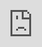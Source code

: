```yaml
---
layout: single
title: "Procedural First-Person Animation System"
excerpt: A breakdown of the first-person animation framework used in Cloud Crashers, and guide to building a similar system.
header:
    teaser: /assets/images/per-post/fpp-animation/fppanim-teaser.png
author: Meta
---
```


A breakdown of the first-person animation framework used in _Cloud Crashers_, and guide to building a similar system.

**_This page is still a work-in-progress!_**
{: .notice--info}

## Introduction

**TODO: Teaser**

[_Cloud Crashers_](https://store.steampowered.com/app/2995940/Cloud_Crashers/) is a hero-based fighting game. Each playable character has a unique weapon, set of abilities, and overall aesthetic that feels distinct.

When designing the game's first-person animation system, we needed a robust framework that could streamline building large numbers of complex animation sets. But we also wanted a way to make each character feel unique, with their own sense of personality.

As I was researching solutions for animation systems, I came across this brilliant GDC talk by Blizzard Entertainment's Matt Boehm:

<iframe width="560" height="315" src="https://www.youtube.com/embed/7t0hLZd_8Z4?si=M6_tnPrCOSfHf0jU&amp;start=1192" title="YouTube video player" frameborder="0" allow="accelerometer; autoplay; clipboard-write; encrypted-media; gyroscope; picture-in-picture; web-share" referrerpolicy="strict-origin-when-cross-origin" allowfullscreen></iframe>
<br>
In this presentation, Matt breaks down how _Overwatch_ uses animation layers, additives, and spring models—among other tricks—to convey each hero's unique personality through procedural first-person animations.

Even though it isn't a technical talk, Matt's high-level explanation of _Overwatch's_ animation framework provided great insights and inspiration for building a similar system for _Cloud Crashers_ in Unreal Engine.

In this article, I'll show how to implement a flexible first-person animation system from scratch. By the end, we'll have an extremely powerful animation blueprint which can be used to create robust animation sets like this:

**TODO: Final result**

If you want to skip over the tutorial (I know it's pretty long) and just steal the code, check out the [CharacterAnimInstanceBase](https://github.com/ChangeStudios/ProjectCrash/blob/release/Source/ProjectCrash/Animation/CharacterAnimInstanceBase.h) and [FirstPersonCharacterAnimInstance](https://github.com/ChangeStudios/ProjectCrash/blob/release/Source/ProjectCrash/Animation/FirstPersonCharacterAnimInstance.h) classes on _Cloud Crashers'_ public source code.
<br>
<br>
You'll see that _Cloud Crashers_ actually uses two animation instance classes: a base class and a first-person subclass. This is because _Cloud Crashers_ also supports third-person, and the third-person class re-uses the data in the base animation instance class. For the sake of simplicity, in this tutorial, I've rewritten the base class and first-person class into a single class.
{: .notice--info}

## Base Pose

### Creating an Animation Instance Class

Let's start by creating a new C++ class called `FirstPersonCharacterAnimInstance`. This will be a subclass of Unreal's `AnimInstance` class, and will serve as the base class for our animation blueprint.

We'll be collecting a lot of data, and performing a lot of calculations for our character. Doing this in a C++ class will be a lot easier, and will help keep our animation blueprint clean. We'll cache all of our data so our animators (us) have access to it in the animation graph.

In our constructor, let's enable [multithreading](https://dev.epicgames.com/documentation/en-us/unreal-engine/animation-optimization-in-unreal-engine) to avoid bottlenecks when animating multiple characters.

{% highlight c++ %}
// FirstPersonCharacterAnimInstance.h

UClass(Abstract)
class PROJECTCRASH_API UFirstPersonCharacterAnimInstance : public UAnimInstance
{
    GENERATED_BODY()

public:

    UFirstPersonCharacterAnimInstance();
}
{% endhighlight %}

{% highlight c++ %}
// FirstPersonCharacterAnimInstance.cpp

UFirstPersonCharacterAnimInstance::UFirstPersonCharacterAnimInstance()
{
    bUseMultiThreadedAnimationUpdate = true;
}
{% endhighlight %}

Remember to replace `PROJECTCRASH_API` with your game's API name. Unreal does this automatically if you use the "New C++ Class..." option.
{: .notice--info}

### Locomotion Blend Space and State Machine

Like Matt says, we need to start with a base pose for our character. Then, we'll play our animations on top of that (we'll use Unreal Engine's [animation slots](https://dev.epicgames.com/documentation/en-us/unreal-engine/animation-slots-in-unreal-engine) instead of [Maya Layers](https://help.autodesk.com/view/MAYAUL/2024/ENU/?guid=GUID-5C202CB8-EB3C-4ADE-B203-5F93A9FD9104)), and apply additive poses on top of the resulting animation.

To get the base pose, we're going to use a simple locomotion blend space. First-person locomotion animations are significantly less complex than third-person: we don't need to account for turns or bother with state machines; we just need to blend between an `Idle` animation and a `Walking` animation.

Let's create a new animation blueprint based on our animation instance class, and start by playing a blend space. Since we want to re-use this animation blueprint with each character, we'll create a new `Idle/Walk BS` blend space variable and bind it to the player.

![Blend space player without inputs]({{ '/' | absolute_url }}/assets/images/per-post/fpp-animation/fppanim-locomotion-bs-01.png){: .align-center}

This is how we'll define all of our animation assets. This way, to make each character's animation blueprint, all we have to do is subclass this animation blueprint and set each variable to use that character's unique animation assets and settings.
{: .notice--info}

This blend space will work perfectly for our grounded movement, but we also need to account for when we jump or fall. So, before we go any further, let's create a new state machine that will switch between our grounded and airborne locomotion:

![Locomotion state machine]({{ '/' | absolute_url }}/assets/images/per-post/fpp-animation/fppanim-locomotion-sm-01.png){: .align-center}

Inside, we only need two states: one for when we're on the ground and one for when we're in the air. For the grounded state, we'll use the blend space we just created (you can just copy/paste it).

For our airborne state, we'll simply loop a new `Falling` animation sequence, which we can bind to a new variable (in _Cloud Crashers_, we just re-use the idle animation):

![Locomotion state machine states]({{ '/' | absolute_url }}/assets/images/per-post/fpp-animation/fppanim-locomotion-sm-02.png){: .align-center}

![Airborne state]({{ '/' | absolute_url }}/assets/images/per-post/fpp-animation/fppanim-locomotion-sm-03.png){: .align-center}

State machines for jumping are usually extremely complex, in order to account for each state of the jump (`Jump`, `Falling Up`, `Apex`, etc.). But we're actually going to create our jump animations procedurally with our additives later, so we just need this one state.
{: .notice--info}

Next, we'll calculate the parameters we need to drive our blend space and transition between our locomotion states.

### Calculating Velocity Data

To blend the animations in our blend space, we need our character's speed. Specifically, because we're using a 2D blend space that can define animations for walking in each direction, we want to know how fast the character is moving forwards or backwards, and right or left.

_Cloud Crashers_ uses the same walking animation regardless of the direction the character is moving, but we have the option to use directional animations. Either way, we'll need these variables to calculate our additives later.
{: .notice--info}

To get these values, we want to calculate the character's velocity along their local x-axis (forward/backward) and local y-axis (right/left).

In our animation instance, let's define some variables in our header file:

{% highlight c++ %}
protected:

	// This character's current velocity, relative to its world rotation.
	UPROPERTY(BlueprintReadOnly, Category = "Velocity Data")
	FVector LocalVelocity;

	// This character's current local velocity with vertical velocity (Z) masked out.
	UPROPERTY(BlueprintReadOnly, Category = "Velocity Data")
	FVector LocalVelocity2D;

	/* This character's current local velocity, normalized to its maximum movement speed. Vertical velocity (Z) is
	 * masked out. */
	UPROPERTY(BlueprintReadOnly, Category = "Velocity Data")
	FVector LocalVelocity2DNormalized;
{% endhighlight %}

We want to update these variables (and most of the variables we'll use) every frame. To do this with multithreading, we implement the `NativeThreadSafeUpdateAnimation` function:
{% highlight c++ %}
public:

	virtual void NativeThreadSafeUpdateAnimation(float DeltaSeconds) override;
{% endhighlight %}

Now, in our implementation (.cpp) file, we'll start with a couple checks to make sure we have what we need to calculate these variables. To normalize our velocity to our maximum speed, we need our [character movement component](https://dev.epicgames.com/documentation/en-us/unreal-engine/movement-components-in-unreal-engine#charactermovementcomponent). So let's make sure we have one:

{% highlight c++ %}
void UFirstPersonCharacterAnimInstance::NativeThreadSafeUpdateAnimation(float DeltaSeconds)
{
    Super::NativeThreadSafeUpdateAnimation(DeltaSeconds);

	APawn* PawnOwner = TryGetPawnOwner();
	if (!PawnOwner)
	{
		return;
	}

	UCharacterMovementComponent* CharMovementComp = Cast<UCharacterMovementComponent>(PawnOwner->GetMovementComponent());
	if (!CharMovementComp || (CharMovementComp->MovementMode == MOVE_None))
	{
		return;
	}

	// ...
}
{% endhighlight %}

We'll be calculating a lot of variables; I don't want to put them all into `NativeThreadSafeUpdateAnimation`. Instead, we'll separate them into different functions. To update our velocity variables, let's create a new function called `UpdateVelocityData`. Inside, we'll calculate our character's local velocity, normalize with their maximum movement speed:

{% highlight c++ %}
protected:

	// Calculate velocity data this frame.
	void UpdateVelocityData();
{% endhighlight %}

{% highlight c++ %}
void UFirstPersonCharacterAnimInstance::NativeThreadSafeUpdateAnimation(float DeltaSeconds)
{
    // ... 

    UpdateVelocityData();
}
{% endhighlight %}

{% highlight c++ %}
void UFirstPersonCharacterAnimInstance::UpdateVelocityData()
{
    APawn* PawnOwner = TryGetPawnOwner();
    UCharacterMovementComponent* CharMovementComp = Cast<UCharacterMovementComponent>(PawnOwner->GetMovementComponent());

    const FVector WorldVelocity = PawnOwner->GetVelocity();
    const FRotator WorldRotation = PawnOwner->GetActorRotation();
    
    // The character's "local" velocity is their world velocity relative to their world rotation.
    LocalVelocity = WorldRotation.UnrotateVector(WorldVelocity);
    LocalVelocity2D = LocalVelocity * FVector(1.0f, 1.0f, 0.0f);
    
    // Normalize the character's local velocity to their maximum movement speed.
    const float MaxMovementSpeed = CharMovementComp->GetMaxSpeed();
    const float NormalizedX = FMath::Clamp(UKismetMathLibrary::NormalizeToRange(LocalVelocity2D.X, 0.0f, MaxMovementSpeed), -1.0f, 1.0f);
    const float NormalizedY = FMath::Clamp(UKismetMathLibrary::NormalizeToRange(LocalVelocity2D.Y, 0.0f, MaxMovementSpeed), -1.0f, 1.0f);
    LocalVelocity2DNormalized = FVector(NormalizedX, NormalizedY, 0.0f);
}
{% endhighlight %}

Back in our animation blueprint, we can bind our local, normalized velocity to our blend space player:

![Blend space player final]({{ '/' | absolute_url }}/assets/images/per-post/fpp-animation/fppanim-locomotion-bs-02.png){: .align-center}

Now, we have a base locomotive pose based on our directional movement speed. But we still need to transition between our `Grounded` and `Airborne` states. If we don't, we'll keep running when we jump or fall, which isn't what we want.

To transition between states, we can simply check the character's current movement mode inside the transition rules:

![Grounded to airborne transition rule]({{ '/' | absolute_url }}/assets/images/per-post/fpp-animation/fppanim-sm-rule-01.png){: .align-center}

![Airborne to grounded transition rule]({{ '/' | absolute_url }}/assets/images/per-post/fpp-animation/fppanim-sm-rule-02.png){: .align-center}

Remember to use the `Property Access` node to keep our blueprint thread-safe!
{: .notice--info}

Finally, we have our base pose, based on our directional movement speed _and_ our current movement state:

<video width="100%" height="100%" muted autoplay loop>
   <source src="/assets/videos/per-post/fpp-animation/fpp-anim-locomotion-final-vid.mp4" type="video/mp4">
    Video tag not supported.
</video>
<br>
## Additives

Now things get more interesting. To add that extra level of personality to our animations, we're going to use additive poses to offset the base pose. We want to apply three different additives:

- **Movement Sway**: Make the character lean toward or lag behind the direction they're moving.
- **Aim Sway**: Make the character's weapon lead or lag behind the player's aim when they turn.
- **Falling Offset**: Blend to a `Jumping` or `Landing` pose based on the character's vertical velocity. This creates a procedural "Jump" animation that is more flexible and, more importantly, looks much nicer than one that uses a state machine (i.e. `Grounded` -> `Jump` -> `Falling Up` -> `Apex` -> `Falling Down` -> `Landing` -> `Grounded`).

You might hear some people say "rolls," "aim roll," or "turning sway" instead of "aim sway."
{: .notice--info}

Just so it's clear what we're trying to achieve, here's an example of what these poses may look like. This is the set of additive poses for the **Knight** character:

<video width="100%" height="100%" muted autoplay loop>
   <source src="/assets/videos/per-post/fpp-animation/fpp-anim-additive-poses-vid.mp4" type="video/mp4">
    Video tag not supported.
</video>

If you watched the GDC talk linked at the beginning of this post, this is what Matt called the "aim suite."
{: .notice--info}

Here's what these animation assets actually look like in _Cloud Crashers_. Notice how they're simply an animation sequence that's one frame-long (yours don't need to be exactly one frame, but we'll only ever use one frame of the animation):

![Additive animation asset]({{ '/' | absolute_url }}/assets/images/per-post/fpp-animation/fppanim-additive-settings-01.png){: .align-center}

Applying these sways and offsets as additive animations allows us to apply them on top of whatever the character animation is currently playing, similar to an [aim offset](https://dev.epicgames.com/documentation/en-us/unreal-engine/aim-offset-in-unreal-engine). Whether we're idling, walking, reloading, or doing anything else, our sways and offsets will still be applied.

For a short explanation of how additive animations actually work, check out the documentation on aim offsets, linked above.
{: .notice--info}

### Applying Additives

To apply these additives, we'll take our base pose and layer them on top. Since we want to apply _different_ additives depending on the direction of the driving variable (e.g. `Fall Up` with a positive velocity vs. `Fall Down` with a negative velocity), we can use more blend spaces to determine which additives to play.

Now, we _could_ create another blend space and use an `Apply Additive` node to apply each one. But a better solution would actually be to use an aforementioned aim offset, because an aim offset is essentially an additive blend space: aim offsets evaluate a blend space and additively apply the result on top of a base pose, which is exactly what we want to do.

Instead of creating an aim offset asset, I'm actually going to create the aim offsets _inside_ the animation blueprint with the `Aim Offset Blend Space` node. This way, we don't need to create an aim offset asset for every additive set, for every character; we can just change the additive animation assets in each character's animation blueprint.

![Additive aim offset nodes in animation graph]({{ '/' | absolute_url }}/assets/images/per-post/fpp-animation/fppanim-aim-offsets-no-params-01.png){: .align-center}

Our `Alpha` should always be 1.0, so I've unchecked `Expose as Pin` from the `Alpha` binding. I'm also using a `Aim Offset Blend Space 1D` for the `Falling Offset`, since we only need one axis for this offset.
{: .notice--info}

Inside, each aim offset has samples evaluating a bound animation sequence at the extrema of each axis. Since we're treating our additive animations as poses, we can skip the overhead of actually playing them, and instead just evaluate the pose at their first (and only) frame (specified by the `Explicit Time` parameter). On the left, you'll also see the new variables we've created to bind our animation assets.

![Aim offset graph]({{ '/' | absolute_url }}/assets/images/per-post/fpp-animation/fppanim-additive-aim-offsets-no-params-01.png){: .align-center}

![Aim offset sample]({{ '/' | absolute_url }}/assets/images/per-post/fpp-animation/fppanim-additive-aim-offsets-no-params-02.png){: .align-center}

For the samples at the center of our graph (`(0, 0)`, where we don't want to apply any additives), we're evaluating whatever pose our additives are defined relative to. This ensures that no additives are applied when the additive value is `0.0`. Otherwise, our aim offsets will try to create a base pose by averaging each additive, instead of just leaving the underlying animation alone when we don't want any additives applied to it.

For _Cloud Crashers_, our additives are defined relative to the first frame of the `Idle` animation, which we export as an asset called `Aim Forward` for convenience. You can see this in the image of the additive animation asset above.
{: .notice--info}

### Calculating Additives

Here's where things get tricky: our blend spaces need parameters to determine how to apply each additive. Let's consider what values we want to bind to each additive type:

- **Movement Sway**: Horizontal velocity (how fast we're moving forwards/backwards and right/left)
- **Aim Sway**: Rotational velocity (how fast we're turning up/down and right/left)
- **Falling Offset**: Vertical velocity (how fast we're jumping up/falling down)

Logically, if we normalize these values and bind them to our blend spaces, like we did with our locomotion, we should get what we're looking for. So let's see what happens when we try this:

<video width="100%" height="100%" muted autoplay loop>
   <source src="/assets/videos/per-post/fpp-animation/fpp-anim-interped-additives-no-bs-smoothing-vid.mp4" type="video/mp4">
    Video tag not supported.
</video>

Well, that looks... odd. If you looked closely at the `Blend Space` settings in our aim offsets, you might realize that this is because we aren't smoothing between our additives.

Characters in _Cloud Crashers_ have an acceleration speed of `16384.0 cm/s`, so whenever we start moving in one direction, we reach our maximum velocity very quickly, and when we stop, we return to being idle very quickly. The same issue occurs with our other additives when we turn, jump, or fall.

By adding `Smoothing Time` to our aim offsets, we'll blend between additives more slowly, creating a smoother transition. Let's try using the `Ease In/Out` smoothing type:

<video width="100%" height="100%" muted autoplay loop>
   <source src="/assets/videos/per-post/fpp-animation/fpp-anim-interped-additives-with-bs-smoothing-vid.mp4" type="video/mp4">
    Video tag not supported.
</video>

Okay, some of those look a _little_ better. Maybe one of the other smoothing types will look better?

I'll save you the time: they don't. So what's wrong?

Let's take a second to think about what effect we actually want to achieve.

We want to realistically simulate how our body organically reacts to movement. Our current method is linearly interpolating between different poses, essentially just "snapping" between poses depending on the direction we're moving, turning, or falling. Mathematically, blending poses like that (like we did in the first video above) looks like this:

![Linear interpolation graph]({{ '/' | absolute_url }}/assets/images/per-post/fpp-animation/fpp-anim-linear-interpolation-graph-01.png){: .align-center}

The problem is that our bodies don't move that mechanically. When our muscles move, they don't "snap" into place. They take time to start moving, might overshoot their destination, and take time to stop and settle into place. Visually, our muscles move between positions more like this:

![Spring interpolation graph]({{ '/' | absolute_url }}/assets/images/per-post/fpp-animation/fpp-anim-spring-interpolation-graph-01.png){: .align-center}

Well, fortunately for us, there's a mathematical model that does exactly this, and it's what _Overwatch_ uses to get their natural-looking sways: **springs**.

## Springs

Springs (or, more technically, "[_oscillating systems_](https://en.wikipedia.org/wiki/Oscillation)") provide a perfect way to simulate how our bodies move because, from a visual perspective, they move very similarly. Springs have tension, so they take time to start and stop moving, and their bounciness causes them to oscillate back and forth before settling back into place.

The graph above is a simple equation called **[damped oscillation](https://www.geeksforgeeks.org/damped-oscillation-definition-equation-types-examples/)**. But we'll be using a more robust model that's already built into Unreal Engine.
{: .notice--info}

So, how can we leverage spring models to apply additives more naturally?

The current magnitude of each of our additives (i.e. how heavily they're applied) will be determined by a scalar variable called the `Current Value`. Each frame, we'll calculate a `Target Value` using the data from that frame. For example, if we're moving forward very fast, our target value for our forward/backward movement sway will be a large positive number (positive for forward, negative for backward). But if we suddenly stop moving, the target value will be `0`.

Next, we'll plug our `Current Value` and `Target Value` into a spring model. Our spring model will give us a new `Current Value` by stepping towards the `Target Value`, depending on how much time passed this frame. Finally, we update `Current Value`, and repeat this process the next frame, and so on.

By continuously blending towards whichever pose is desired by our additives' dependent values (horizontal, rotational, and vertical velocity, respectively), this method not only achieves more natural-looking blending, but _also_ fixes our smoothing issue. Linear interpolation isn't great at handling sharp changes (like quickly turning back and forth in the video above), but springs are _great_ at it. This is because of how [springs _damp_ oscillations](https://en.wikipedia.org/wiki/Damping): they're able to handle these dramatic changes, and can smoothly interpolate between rapidly changing targets without breaking.

If that's confusing, skip ahead to our final results, and compare how quickly turning right and left looks compared to the videos above. This will more clearly demonstrate the effects of spring damping.
{: .notice--info}

### Calculating Aim Data

We'll be using the same method of calculation for all three of our additives. We already have the data we need for our movement sway and falling offset (which we collected in our `UpdateVelocityData` function). But we still need to calculate some data for our aim sway.

Our aim sway is determined by how quickly our character is turning right or left and up or down. Since this is a first-person game, our character's rotation is determined by our camera. So all we need to do is calculate how much our camera rotates each frame along each axis: yaw (right/left) and pitch (up/down).

We'll actually use our pawn's `BaseAimRotation`, which gives us the controller's aim rotation, instead of wasting time trying to find the player's camera.
{: .notice--info}

Let's create a new function to calculate this data, with a float parameter called `DeltaSeconds`. This will be given by `NativeThreadSafeUpdateAnimation`, and it tells us how much time has passed this frame (e.g. at 60 frames/second: `1.0 seconds ÷ 60.0 frames ≈ 0.0167 seconds/frame`). We didn't need this for our movement data because actors already track their velocity, but we'll need to calculate our camera's rotation speed ourselves.

{% highlight c++ %}
protected:
    
    // Calculate aim data this frame.
    void UpdateAimData(float DeltaSeconds);
{% endhighlight %}

{% highlight c++ %}
void UFirstPersonCharacterAnimInstance::NativeThreadSafeUpdateAnimation(float DeltaSeconds)
{
    // ...
    
    UpdateAimData(DeltaSeconds);
}
{% endhighlight %}

Let's also add the variables we'll be calculating:

{% highlight c++ %}
protected:

    // This character's current base aim rotation.
    UPROPERTY(BlueprintReadOnly, Category = "Aim Data")
    FRotator AimRotation;
    
    // The normalized rate at which the owning character's aim yaw is changing, in degrees/second.
    UPROPERTY(BlueprintReadOnly, Category = "Aim Data", DisplayName = "Aim Speed (Right/Left)")
    float AimSpeedRightLeft;
    
    // The normalized rate at which the owning character's aim pitch is changing, in degrees/second.
    UPROPERTY(BlueprintReadOnly, Category = "Aim Data", DisplayName = "Aim Speed (Up/Down)")
    float AimSpeedUpDown;
{% endhighlight %}

We want to calculate our rotation speed in `Degrees/Second`. We can do this with the following formula:

$$\frac{Degrees}{Second} = \frac{Degrees}{Frame} \cdot \frac{Frames}{Second}$$

`Degrees/Frame` is the amount we've rotated this frame, and we can calculate `Frames/Second` by taking the inverse of `DeltaSeconds` (since `DeltaSeconds` represents `Seconds/Frame`):

{% highlight c++ %}
void UFirstPersonCharacterAnimInstance::UpdateAimData(float DeltaSeconds)
{
    const FRotator PreviousAimRotation = AimRotation;
    
    AimRotation = TryGetPawnOwner()->GetBaseAimRotation();
    AimRotation.Pitch = FRotator::NormalizeAxis(AimRotation.Pitch); // Fix for a problem with how UE replicates aim rotation.
    
    // Use a normalized delta to account for winding (e.g. 359.0 -> 1.0 should be 2.0, not -358.0).
    const FRotator RotationDelta = UKismetMathLibrary::NormalizedDeltaRotator(AimRotation, PreviousAimRotation);
    
    const float InverseDeltaSeconds = ((DeltaSeconds > 0.0f) ? (1.0f / DeltaSeconds) : 0.0f); // Avoid dividing by 0.
    
    AimSpeedRightLeft = RotationDelta.Yaw * InverseDeltaSeconds;
    AimSpeedUpDown = RotationDelta.Pitch * InverseDeltaSeconds;
}
{% endhighlight %}

In _Cloud Crashers_, we skip the aim speed calculation the first frame. If our character is spawned, for example, with a rotation of `(0, 0, 180)`, our initial aim speed will be 180 degrees/second, because `AimRotation` is initialized to `(0, 0, 0)`. On the first frame, we just update `AimRotation`, to properly initialize it, and leave our aim speeds at `0.0` to avoid this.
{: .notice--info}

Now, we have our current aim speed in `Degrees/Second`.

### Calculating Springs

Finally, it's time to calculate our additive values. For each of our three additive sets, we'll need three sets of variables.

First, we need `CurrentSpring` scalar variables to track the current value of each additive (this is the `Current Value` mentioned earlier). These variables are what we'll actually use as the parameters for our aim offsets.

Second, we need `SpringState` variables of type `FFloatSpringState`. These are used by spring models to track the current state of each spring. But Unreal is nice enough to handle these variables for us; all we need to do is define them and pass them into the spring model calculations.

Lastly, we need a set of variables to define the properties of each spring model. This will allow us to finely tune the behavior of each spring: we can control how quickly they move, how stiff they are, how much they oscillate, etc. **This** is the real highlight of the entire animation system: having unique, fully customizable models for _every_ additive of _every_ character allows us to give each character a distinct look and feel, and gives us the creative freedom to easily make that look and feel whatever we want!

Spring models are defined by a few different properties. So before we start adding any variables, let's go ahead and create a new structure to more efficiently define our different spring models:

{% highlight c++ %}
// FirstPersonCharacterAnimInstance.h, right above our FirstPersonCharacterAnimInstance class.

/**
 * Defines the behavior of a spring model. Used for performing calculations for sway animations.
 */
USTRUCT(BlueprintType)
struct FFloatSpringModelData
{
    GENERATED_BODY()

    /* Controls the amplitude of the spring model. This value is signed, so setting it to a negative number reverses the
     * direction of the spring (e.g. to create the effect of leading versus lagging). */
    UPROPERTY(EditDefaultsOnly, BlueprintReadOnly, Category = "Spring Model", Meta = (ClampMin = -10.0f, UIMin = -10.0f, ClampMax = 10.0f, UIMax = 10.0f))
    float InterpSpeed = 1.0f;

    /* Represents the stiffness of this spring. Higher values reduce overall oscillation. Scales with Mass (i.e. a lower
     * mass will make the spring appear less stiff). */
    UPROPERTY(EditDefaultsOnly, BlueprintReadOnly, Category = "Spring Model", Meta = (ClampMin = 0.0f, UIMin = 0.0f, ClampMax = 100.0f, UIMax = 100.0f))
    float Stiffness = 25.0f;

    /* The amount of damping applied to the spring. 0.0 means no damping (full oscillation), 1.0 means full damping
     * (no oscillation). */
    UPROPERTY(EditDefaultsOnly, BlueprintReadOnly, Category = "Spring Model", Meta = (ClampMin = 0.0f, UIMin = 0.0f, ClampMax = 1.0f, UIMax = 1.0f))
    float CriticalDampingFactor = 0.5f;

    // A multiplier that simulates the spring's, affecting the amount of force required to oscillate it.
    UPROPERTY(EditDefaultsOnly, BlueprintReadOnly, Category = "Spring Model", Meta = (ClampMin = 1.0f, UIMin = 1.0f, ClampMax = 100.0f, UIMax = 100.0f))
    float Mass = 10.0f;
};
{% endhighlight %}

`Clamp Min/Max` and `UI Min/Max` define the lower and upper bounds when setting these variables in the editor (`Clamp` limits the values set, `UI` defines a slider for adjusting them). I've found these to be good values through testing, but feel free to tweak them if you want.
{: .notice--info}

### Movement Sway

Let's start with our first additive suite: movement sway. Here are the variables we'll need in our header:

{% highlight c++ %}
// Spring models.
protected:

    // The spring model used to drive forward/backward movement sway for this animation instance.
    UPROPERTY(EditDefaultsOnly, Category = "Spring Models|Movement Sway", DisplayName = "Forward/Backward Sway Spring Model")
    FFloatSpringModelData MoveSwayForwardBackwardSpringModelData;

    // The spring model used to drive right/left movement sway for this animation instance.
    UPROPERTY(EditDefaultsOnly, Category = "Spring Models|Movement Sway", DisplayName = "Right/Left Sway Spring Model")
    FFloatSpringModelData MoveSwayRightLeftSpringModelData;

// Current spring values.
protected:

    // The current spring value of the forward/backward movement sway spring.
    UPROPERTY(BlueprintReadOnly, Category = "Sway Data|Movement Sway", DisplayName = "Current Movement Sway Value (Forward/Backward)")
    float CurrentSpringMoveForwardBackward;

    // The current spring value of the right/left movement sway spring.
    UPROPERTY(BlueprintReadOnly, Category = "Sway Data|Movement Sway", DisplayName = "Current Movement Sway Value (Right/Left)")
    float CurrentSpringMoveRightLeft;

// Internal spring states.
private:

    // Spring state for the forward/backward movement sway's spring calculations.
    FFloatSpringState SpringStateMoveForwardBackward;

    // Spring state for the right/left movement sway's spring calculations.
    FFloatSpringState SpringStateMoveRightLeft;
{% endhighlight %}

You might realize that `FirstPersonCharacterAnimInstance` is starting to get pretty long (good thing we didn't do this in our animation blueprint!). If you want to see how we keep everything organized in _Cloud Crashers_, check out our [FirstPersonCharacterAnimInstance.h](https://github.com/ChangeStudios/ProjectCrash/blob/release/Source/ProjectCrash/Animation/FirstPersonCharacterAnimInstance.h) file.
{: .notice--info}

Next, let's create a new function to perform our movement sway update.

{% highlight c++ %}
protected:

    // Updates movement sway data using a spring model.
    void UpdateMovementSwayData();
{% endhighlight %}

{% highlight c++ %}
void UFirstPersonCharacterAnimInstance::NativeThreadSafeUpdateAnimation(float DeltaSeconds)
{
    // ...

    UpdateMovementSwayData();
}
{% endhighlight %}

Inside, we'll start by calculating the `Target Value` for our forward/backward movement sway's spring. We do this by normalizing our current speed with our character's maximum speed (just like we did for our locomotion blend space), and scaling it with our spring model's `InterpSpeed`.

{% highlight c++ %}
void UFirstPersonCharacterAnimInstance::UpdateMovementSwayData()
{
    // Use the owning pawn's maximum movement speed as the bound for movement sway.
    const float MaxMovementSpeed = TryGetPawnOwner()->GetMovementComponent()->GetMaxSpeed();

    // Calculate the forward/backward movement spring target.
    const float ClampedSpeedX = FMath::Clamp(LocalVelocity2D.X, -MaxMovementSpeed, MaxMovementSpeed);
    const float SpringTargetForwardBackward = UKismetMathLibrary::NormalizeToRange((ClampedSpeedX * MoveSwayForwardBackwardSpringModelData.InterpSpeed), 0.0f, MaxMovementSpeed);
}
{% endhighlight %}

Next, we'll retrieve our `DeltaSeconds` to use in our spring calculation. But if `DeltaSeconds` is too large, we'll return early. We do this to avoid unnecessary calculations at low frame rates. At these frame rates, our movement and aim values are being updated so slowly that our sways and offsets will look choppy (plus, this skips unnecessary calculations during poor performance: no one will notice a missing sway at 10 FPS):

{% highlight c++ %}
void UFirstPersonCharacterAnimInstance::UpdateMovementSwayData()
{
    // ...

    // Don't bother performing spring calculations at low frame-rates.
    const float DeltaSeconds = GetDeltaSeconds();
    if (DeltaSeconds > MIN_DELTA_TIME_FOR_SPRING_CALCULATIONS)
    {
        return;
    }
}
{% endhighlight %}

You can hard-code any value for this. In _Cloud Crashers_, we use a macro called `MIN_DELTA_TIME_FOR_SPRING_CALCULATIONS`. This is defined at the top of the file like this:

{% highlight c++ %}
// Inverse of the minimum frame rate required to perform spring calculations.
#define MIN_DELTA_TIME_FOR_SPRING_CALCULATIONS 0.1f // 10 fps
{% endhighlight %}

Before we perform the spring calculation, let's also scale our spring model's `Stiffness` value. The effective range of the `Stiffness` parameter in the spring calculation is a little hard to work with. Scaling it by a constant value can change this range to something more intuitive for animators. In _Cloud Crashers_, we use another macro set to a value of `35.0`, which results the range close to `0 -> 100`:

{% highlight c++ %}
/* Universal multiplier applied to spring model stiffness. Used to scale stiffness values to a more intuitive
 * range for animators. */
#define SPRING_STIFFNESS_SCALER 35.0f
{% endhighlight %}

{% highlight c++ %}
void UFirstPersonCharacterAnimInstance::UpdateMovementSwayData()
{
    // ...
    
    /* Apply an arbitrary multiplier to the spring's stiffness value. This scales viable spring stiffness values to a
     * more intuitive range of (0 -> 100) when adjusting spring model data. */
    const float EffectiveStiffness = MoveSwayForwardBackwardSpringModelData.Stiffness * SPRING_STIFFNESS_SCALER;
}
{% endhighlight %}

Finally, we'll perform the spring calculation. This is as easy as calling Unreal's built-in function for float spring interpolation:

{% highlight c++ %}
void UFirstPersonCharacterAnimInstance::UpdateMovementSwayData()
{
    // ...

    // Perform the spring calculation with the given data.
    CurrentSpringMoveForwardBackward = UKismetMathLibrary::FloatSpringInterp
    (
        CurrentSpringMoveForwardBackward,
        SpringTargetForwardBackward,
        SpringStateMoveForwardBackward,
        EffectiveStiffness,
        MoveSwayForwardBackwardSpringModelData.CriticalDampingFactor,
        DeltaSeconds,
        MoveSwayForwardBackwardSpringModelData.Mass,
        1.0f,
        false
    );
}
{% endhighlight %}

Now, we need to do the exact same thing for our right/left movement sway. And since we'll be performing this exact same process for _every_ additive calculation, it's a good idea to move most of this code to a new helper function, which we can call `UpdateFloatSpringInterp`:

{% highlight c++ %}
protected:

    /**
     * Performs a float spring interpolation using the given data.
     *
     * @param SpringCurrent			The current spring interpolation value.
     * @param SpringTarget			The target spring interpolation value.
     * @param SpringState			Data for the calculating spring model. Each spring model should use a unique spring
     *                                          state variable.
     * @param SpringData			Data used to define the behavior of the spring model.
     * @return					The resulting spring interpolation value.
     */
    float UpdateFloatSpringInterp(float SpringCurrent, float SpringTarget, FFloatSpringState& SpringState, FFloatSpringModelData& SpringData);
{% endhighlight %}

{% highlight c++ %}
float UFirstPersonCharacterAnimInstance::UpdateFloatSpringInterp(float SpringCurrent, float SpringTarget, FFloatSpringState& SpringState, FFloatSpringModelData& SpringData)
{
    const float DeltaSeconds = GetDeltaSeconds();
    
    // Don't bother performing spring calculations at low frame-rates.
    if (DeltaSeconds > MIN_DELTA_TIME_FOR_SPRING_CALCULATIONS)
    {
        return SpringCurrent;
    }
    
    /* Apply an arbitrary multiplier to the spring's stiffness value. This scales viable spring stiffness values to a
     * more intuitive range of (0 - 100) when adjusting spring model data. */
    const float EffectiveStiffness = SpringData.Stiffness * SPRING_STIFFNESS_SCALER;
    
    // Perform the spring calculation with the given data.
    return UKismetMathLibrary::FloatSpringInterp
    (
        SpringCurrent,
        SpringTarget,
        SpringState,
        EffectiveStiffness,
        SpringData.CriticalDampingFactor,
        DeltaSeconds,
        SpringData.Mass,
        1.0f,
        false
    );
}
{% endhighlight %}

Now we can replace most of the code in our `UpdateMovementSwayData`. Here's what the final version of the function looks like when we also add the calculation for our right/left movement sway:

{% highlight c++ %}
void UFirstPersonCharacterAnimInstance::UpdateMovementSwayData()
{
    // Use the owning pawn's maximum movement speed as the bound for movement sway.
    const float MaxMovementSpeed = TryGetPawnOwner()->GetMovementComponent()->GetMaxSpeed();

    // Calculate the forward/backward movement spring.
    const float ClampedSpeedX = FMath::Clamp(LocalVelocity2D.X, -MaxMovementSpeed, MaxMovementSpeed);
    const float SpringTargetForwardBackward = UKismetMathLibrary::NormalizeToRange((ClampedSpeedX * MoveSwayForwardBackwardSpringModelData.InterpSpeed), 0.0f, MaxMovementSpeed);

    CurrentSpringMoveForwardBackward = UpdateFloatSpringInterp
    (
        CurrentSpringMoveForwardBackward,
        SpringTargetForwardBackward,
        SpringStateMoveForwardBackward,
        MoveSwayForwardBackwardSpringModelData
    );

    // Calculate the right/left movement spring.
    const float ClampedSpeedY = FMath::Clamp(LocalVelocity2D.Y, -MaxMovementSpeed, MaxMovementSpeed);
    const float SpringTargetRightLeft = UKismetMathLibrary::NormalizeToRange((ClampedSpeedY * MoveSwayRightLeftSpringModelData.InterpSpeed), 0.0f, MaxMovementSpeed);

    CurrentSpringMoveRightLeft = UpdateFloatSpringInterp
    (
        CurrentSpringMoveRightLeft,
        SpringTargetRightLeft,
        SpringStateMoveRightLeft,
        MoveSwayRightLeftSpringModelData
    );
}
{% endhighlight %}

Perfect! And before we move on, we can check to see if this works. All we have to do is plug our `CurrentSpringMoveForwardBackward` and `CurrentSpringMoveRightLeft` variables into our aim offset:

![Movement sway aim offset with parameters]({{ '/' | absolute_url }}/assets/images/per-post/fpp-animation/fppanim-movement-sway-aim-offset-w-params-01.png){: .align-center}

If we test out our animation blueprint now, we'll see our movement sway works! We can adjust our spring models' properties inside the animation blueprint to get whatever effect we want. We can even edit them during PIE and see our sway change in real time!

<iframe width="560" height="315" src="https://www.youtube-nocookie.com/embed/BoFw96KQgQA?color=white&controls=0&modestbranding=1&mute=1&rel=0" frameborder="0" allow="accelerometer; autoplay; encrypted-media; gyroscope; picture-in-picture; fullscreen"  style="position: absolute; top: 0px; left: 0px; width: 100%; height: 100%;"></iframe>
<br>
### Aim Sway

Now that our movement sway is working, implementing aim sway will be really easy, because we can use the exact same method!

We'll start with another set of variables in our header file:

{% highlight c++ %}
// Spring models.
protected:

    // The spring model used to drive right/left aim sway for this animation instance.
    UPROPERTY(EditDefaultsOnly, Category = "Spring Models|Aim Sway", DisplayName = "Right/Left Sway Spring Model")
    FFloatSpringModelData AimSwayRightLeftSpringModelData;

    // The spring model used to drive up/down aim sway for this animation instance.
    UPROPERTY(EditDefaultsOnly, Category = "Spring Models|Aim Sway", DisplayName = "Up/Down Sway Spring Model")
    FFloatSpringModelData AimSwayUpDownSpringModelData;

// Current spring values.
protected:

    // The current spring value for the right/left aim sway spring.
    UPROPERTY(BlueprintReadOnly, Category = "Sway Data|Aim Sway", DisplayName = "Current Aim Sway Value (Right/Left)")
    float CurrentSpringAimRightLeft;

    // The current spring value for the up/down aim sway spring.
    UPROPERTY(BlueprintReadOnly, Category = "Sway Data|Aim Sway", DisplayName = "Current Aim Sway Value (Up/Down)")
    float CurrentSpringAimUpDown;

// Internal spring states.
private:

    // Spring state for the right/left aim sway's spring calculations.
    FFloatSpringState SpringStateAimRightLeft;

    // Spring state for the up/down aim sway's spring calculations.
    FFloatSpringState SpringStateAimUpDown;
{% endhighlight %}

... and another function for updating our aim sway values:

{% highlight c++ %}
protected:

    // Updates aim sway data using a spring model.
    void UpdateAimSwayData();
{% endhighlight %}

{% highlight c++ %}
void UFirstPersonCharacterAnimInstance::NativeThreadSafeUpdateAnimation(float DeltaSeconds)
{
    // ...

    UpdateAimSwayData();
}
{% endhighlight %}

Now, all we have to do is calculate our spring values, using our aim speed this time (which we already calculated in [Calculating Aim Data](#calculating-aim-data)).

To do this, we need to normalize our aim speed, which is a little tricky, because not every player looks around at the same speed.

If we wanted this to be _really_ consistent, we could use the player's sensitivity value for mice, and their controller's turn-rate for gamepads. But for the sake of simplicity, we can hard-code some arbitrary value (the difference is hardly noticeable):

{% highlight c++ %}
void UFirstPersonCharacterAnimInstance::UpdateAimSwayData(float DeltaSeconds)
{
    const float MaxAimSpeed = 720.0f;
    const float MaxAimSpeedUpDown = (MaxAimSpeed / 2.0f); // Halved because characters' pitch has half the range of their yaw: (-90 -> 90) vs. (0 -> 360).
}
{% endhighlight %}

Note that we half the value for up/down sway because it has a different range of rotation.
{: .notice--info}

Now, we can perform the exact same calculation that we did for our movement sway: clamping our speed, calculating the spring target, and reusing our `UpdateFloatSpringInterp` helper to calculate the spring's new value:

{% highlight c++ %}
void UFirstPersonCharacterAnimInstance::UpdateAimSwayData()
{
    const float MaxAimSpeed = 720.0f;
    const float MaxAimSpeedUpDown = (MaxAimSpeed / 2.0f); // Halved because characters' pitch has half the range of their yaw: (-90 -> 90) vs. (0 -> 360).
    
    // Calculate the right/left aim sway spring.
    const float ClampedSpeedRightLeft = FMath::Clamp(AimSpeedRightLeft, -MaxAimSpeed, MaxAimSpeed);
    const float SpringTargetRightLeft = UKismetMathLibrary::NormalizeToRange((ClampedSpeedRightLeft * AimSwayRightLeftSpringModelData.InterpSpeed), 0.0f, MaxAimSpeed);
    
    CurrentSpringAimRightLeft = UpdateFloatSpringInterp
    (
        CurrentSpringAimRightLeft,
        SpringTargetRightLeft,
        SpringStateAimRightLeft,
        AimSwayRightLeftSpringModelData
    );
    
    // Calculate the up/down aim sway spring.
    const float ClampedSpeedUpDown = FMath::Clamp(AimSpeedUpDown, -MaxAimSpeedUpDown, MaxAimSpeedUpDown);
    const float SpringTargetUpDown = UKismetMathLibrary::NormalizeToRange((ClampedSpeedUpDown * AimSwayUpDownSpringModelData.InterpSpeed), 0.0f, MaxAimSpeedUpDown);
    
    CurrentSpringAimUpDown = UpdateFloatSpringInterp
    (
        CurrentSpringAimUpDown,
        SpringTargetUpDown,
        SpringStateAimUpDown,
        AimSwayUpDownSpringModelData
    );
}
{% endhighlight %}

Plug our spring values into our aim offset...

![Aim sway aim offset with parameters]({{ '/' | absolute_url }}/assets/images/per-post/fpp-animation/fppanim-aim-sway-aim-offset-w-params-01.png){: .align-center}

... and now we've got aim sway, too!

<iframe width="560" height="315" src="https://www.youtube-nocookie.com/embed/EwsE3nC6aXY?color=white&controls=0&modestbranding=1&mute=1&rel=0" frameborder="0" allow="accelerometer; autoplay; encrypted-media; gyroscope; picture-in-picture; fullscreen"  style="position: absolute; top: 0px; left: 0px; width: 100%; height: 100%;"></iframe>
